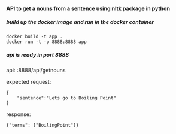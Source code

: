 #### API to get a nouns from a sentence using nltk package in python

##### build up the docker image and run in the docker container
```
docker build -t app .
docker run -t -p 8888:8888 app
```
##### api is ready in port 8888

api: <ipaddress>:8888/api/getnouns

expected request: 
```
{
    "sentence":"Lets go to Boiling Point"
}
```

response:
```
{"terms": ["BoilingPoint"]}
```
